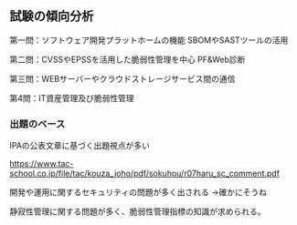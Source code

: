 ## 試験の傾向分析

第一問：ソフトウェア開発プラットホームの機能
SBOMやSASTツールの活用

第二問：CVSSやEPSSを活用した脆弱性管理を中心
PF&Web診断


第三問：WEBサーバーやクラウドストレージサービス間の通信

第4問：IT資産管理及び脆弱性管理


### 出題のベース
IPAの公表文章に基づく出題視点が多い



https://www.tac-school.co.jp/file/tac/kouza_joho/pdf/sokuhou/r07haru_sc_comment.pdf

開発や運用に関するセキュリティの問題が多く出される
→確かにそうね

静寂性管理に関する問題が多く、脆弱性管理指標の知識が求められる。


